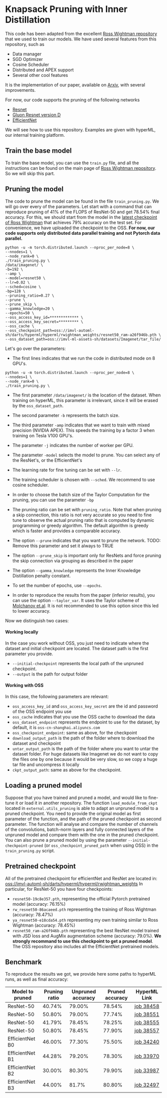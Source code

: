 # Knapsack Pruning with Inner Distillation

This code has been adapted from the excellent [Ross Wightman repository](https://github.com/rwightman/pytorch-image-models)
that we used to train our models. We have used several features from this repository, such as 
* Data manager
* SGD Optimizer
* Cosine Scheduler
* Distributed and APEX support
* Several other cool features

It is the implementation of our paper, available on [Arxiv](https://arxiv.org/abs/2002.08258), with several improvements.

For now, our code supports the pruning of the following networks
* [Resnet](https://arxiv.org/abs/1512.03385)
* [Gluon Resnet version D](https://arxiv.org/abs/1812.01187)
* [EfficientNet](https://arxiv.org/abs/1905.11946)

We will see how to use this repository.
Examples are given with hyperML, our internal training platform.

## Train the base model

To train the base model, you can use the `train.py` file, and all the instructions can be found on the main page of 
[Ross Wightman repository](https://github.com/rwightman/pytorch-image-models). So we will skip this part.

## Pruning the model

The code to prune the model can be found in the file `train_pruning.py`. We will go over every of the parameters. 
Let start with a command that can reproduce pruning of 41% of the FLOPS of ResNet-50 and get 78.54% final accuracy.
For this, we should start from the model in the
[latest checkpoint of Ross Wightman](https://github.com/rwightman/pytorch-image-models/releases/download/v0.1-weights/resnet50_ram-a26f946b.pth)
that achieves 79% accuracy on the test set. For convenience, we have uploaded the checkpoint to the OSS.
**For now, our code supports only distributed data parallel training and not Pytorch data parallel.**


```
python -u -m torch.distributed.launch --nproc_per_node=8 \
--nnodes=1 \
--node_rank=0 \
./train_pruning.py \
/data/imagenet/ \
-b=192 \
--amp \
--model=resnet50 \
--lr=0.02 \
--sched=cosine \
-bp=128 \
--pruning_ratio=0.27 \
--prune \
--prune_skip \
--gamma_knowledge=20 \
--epochs=50 \
--oss_access_key_id=************* \
--oss_access_key_secret=********* \
--oss_cache \
--oss_checkpoint_path=oss://imvl-automl-sh/darts/hyperml/hyperml/rwightman_weights/resnet50_ram-a26f946b.pth \
--oss_dataset_path=oss://imvl-ml-assets-sh/datasets/Imagenet/tar_file/
```

Let's go over the parameters:

* The first lines indicates that we run the code in distributed mode on 8 GPU's. 
```
python -u -m torch.distributed.launch --nproc_per_node=8 \
--nnodes=1 \
--node_rank=0 \
./train_pruning.py \
```

* The first parameter `/data/imagenet/` is the location of the dataset. When training on hyperML, this parameter
is irrelevant, since it will be erased by the `oss_dataset_path`.

* The second parameter `-b` represents the batch size.

* The third parameter `-amp` indicates that we want to train with mixed precision (NVIDIA APEX). This speeds the training
by a factor 3 when training on Tesla V100 GPU's.

* The parameter `-j` indicates the number of worker per GPU.

* The parameter `-model` selects the model to prune. You can select any of the ResNet's, or the EfficientNet's

* The learning rate for fine tuning can be set with `--lr`.

* The training scheduler is chosen with `--sched`. We recommend to use cosine scheduler.

* In order to choose the batch size of the Taylor Computation for the pruning, you can use the parameter `-bp`

* The pruning ratio can be set with `pruning_ratio`. Note that when pruning a skip connection, this ratio is not very 
accurate so you need to fine tune to observe the actual pruning ratio that is computed by dynamic programming or greedy
algorithm. The default algorithm is greedy which is faster and provides a comparable accuracy.

* The option `--prune` indicates that you want to prune the network. TODO: Remove this parameter and set it always to TRUE

* The option `--prune_skip` is important only for ResNets and force pruning the skip connection via grouping as described
in the paper

* The option `--gamma_knowledge` represents the Inner Knowledge Distillation penalty constant.
* To set the number of epochs, use `--epochs`. 

* In order to reproduce the results from the paper (inferior results), you can use the option 
`--taylor_var`. It uses the Taylor scheme of [Molchanov et.al](https://arxiv.org/abs/1611.06440). It is not recommended to use this option since this led to
lower accuracy.   

Now we distinguish two cases:
#### Working locally
In the case you work without OSS, you just need to indicate where the dataset and initial checkpoint are located. The 
dataset path is the first parameter you provide. 
* `--initial-checkpoint` represents the local path of the unpruned checkpoint.
* `--output` is the path for output folder

#### Working with OSS
In this case, the following parameters are relevant:
* `oss_access_key_id` and `oss_access_key_secret` are the id and password of the OSS endpoint you use
* `oss_cache` indicates that you use the OSS cache to download the data
* `oss_dataset_endpoint` represents the endpoint to use for the dataset, by default, it is `oss-cn-shanghai.aliyuncs.com`
* `oss_checkpoint_endpoint`: same as above, for the checkpoint
* `download_output_path` is the path of the folder where to download the dataset and checkpoint
* `untar_output_path` is the path of the folder where you want to untar the dataset folder. For huge datasets like Imagenet
we do not want to copy the files one by one because it would be very slow, so we copy a huge tar file and uncompress it 
locally
* `ckpt_output_path`: same as above for the checkpoint.

## Loading a pruned model
Suppose that you have trained and pruned a model, and would like to fine-tune it or load it in another repository.
The function `load_module_from_ckpt` located in `external.utils_pruning` is able to adapt an unpruned model to a pruned 
checkpoint. You need to provide the original model as first parameter of the function, and the path of the pruned
checkpoint as second parameter. The function will analyse and compare the number of channels of the convolutions, 
batch-norm layers and fully connected layers of the unpruned model and compare them with the one in the pruned checkpoint.
You can also prune a pruned model by using the parameter `--initial-checkpoint-pruned` 
(or `oss_checkpoint_pruned_path` when using OSS) in the `train_pruning.py` script.

## Pretrained checkpoint 
All of the pretrained checkpoint for efficientNet and ResNet are located in:
[oss://imvl-automl-sh/darts/hyperml/hyperml/rwightman_weights](oss://imvl-automl-sh/darts/hyperml/hyperml/rwightman_weights/)
In particular, for ResNet-50 you have four checkpoints:
* `resnet50-19c8e357.pth`, representing the official Pytorch pretrained model (accuracy: 76.15%)
* `rw_resnet50-86acaeed.pth` representing the training of Ross Wightman  (accuracy: 78.47%)
* `ya_resnet50-e18cda54.pth` representing my own training similar to Ross Wightman (accuracy: 78.45%)
* `resnet50_ram-a26f946b.pth` representing the best ResNet model trained with JSD loss and AugMix augmentation scheme
 (accuracy: 79.0%). **We strongly recommand to use this checkpoint to get a pruned model**.
The OSS repository also includes all the EfficientNet pretrained models.

## Benchmark
To reproduce the results we got, we provide here some paths to hyperML runs, as well as final accuracy:

Model to pruned | Pruning ratio | Unpruned accuracy |Pruned accuracy |HyperML Link
---|---|---|---|---|
ResNet-50| 40.74% | 79.00% | 78.54% | [job 38458](https://hyperml.alibaba-inc.com/job/38458)
ResNet-50| 50.80% | 79.00% | 77.74% | [job 38551](https://hyperml.alibaba-inc.com/job/38551)
ResNet-50| 41.79% | 78.45% | 78.25% | [job 38555](https://hyperml.alibaba-inc.com/job/38555)
ResNet-50| 50.80% | 78.45% | 77.90% | [job 38557](https://hyperml.alibaba-inc.com/job/38557)
EfficientNet B0 | 46.00% | 77.30% | 75.50% | [job 34240](https://hyperml.alibaba-inc.com/job/34240)
EfficientNet B1 | 44.28% | 79.20% | 78.30% | [job 33970](https://hyperml.alibaba-inc.com/job/33970)
EfficientNet B2 | 30.00% | 80.30% | 79.90% | [job 33987](https://hyperml.alibaba-inc.com/job/33987)
EfficientNet B3 | 44.00% | 81.7% | 80.80% | [job 32497](https://hyperml.alibaba-inc.com/job/32497)



